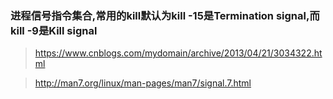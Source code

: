 ### 进程信号指令集合,常用的kill默认为kill -15是Termination signal,而kill -9是Kill signal

> https://www.cnblogs.com/mydomain/archive/2013/04/21/3034322.html

> http://man7.org/linux/man-pages/man7/signal.7.html

